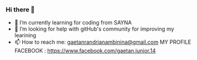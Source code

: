 ### Hi there 👋
- 🌱 I’m currently learning for coding from SAYNA  
- 🤔 I’m looking for help with gitHub's community for improving my learining 
- 📫 How to reach me: gaetanrandrianambinina@gmail.com
MY PROFILE FACEBOOK : https://www.facebook.com/gaetan.junior.14

